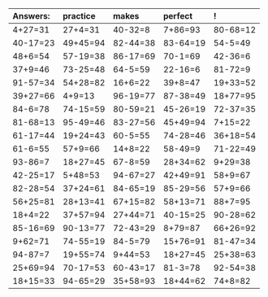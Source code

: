 | Answers: | practice | makes | perfect | ! |
| :--- | :--- | :--- | :--- | :--- |
| 4+27=31 | 27+4=31 | 40-32=8 | 7+86=93 | 80-68=12 | 
| 40-17=23 | 49+45=94 | 82-44=38 | 83-64=19 | 54-5=49 | 
| 48+6=54 | 57-19=38 | 86-17=69 | 70-1=69 | 42-36=6 | 
| 37+9=46 | 73-25=48 | 64-5=59 | 22-16=6 | 81-72=9 | 
| 91-57=34 | 54+28=82 | 16+6=22 | 39+8=47 | 19+33=52 | 
| 39+27=66 | 4+9=13 | 96-19=77 | 87-38=49 | 18+77=95 | 
| 84-6=78 | 74-15=59 | 80-59=21 | 45-26=19 | 72-37=35 | 
| 81-68=13 | 95-49=46 | 83-27=56 | 45+49=94 | 7+15=22 | 
| 61-17=44 | 19+24=43 | 60-5=55 | 74-28=46 | 36+18=54 | 
| 61-6=55 | 57+9=66 | 14+8=22 | 58-49=9 | 71-22=49 | 
| 93-86=7 | 18+27=45 | 67-8=59 | 28+34=62 | 9+29=38 | 
| 42-25=17 | 5+48=53 | 94-67=27 | 42+49=91 | 58+9=67 | 
| 82-28=54 | 37+24=61 | 84-65=19 | 85-29=56 | 57+9=66 | 
| 56+25=81 | 28+13=41 | 67+15=82 | 58+13=71 | 88+7=95 | 
| 18+4=22 | 37+57=94 | 27+44=71 | 40-15=25 | 90-28=62 | 
| 85-16=69 | 90-13=77 | 72-43=29 | 8+79=87 | 66+26=92 | 
| 9+62=71 | 74-55=19 | 84-5=79 | 15+76=91 | 81-47=34 | 
| 94-87=7 | 19+55=74 | 9+44=53 | 18+27=45 | 25+38=63 | 
| 25+69=94 | 70-17=53 | 60-43=17 | 81-3=78 | 92-54=38 | 
| 18+15=33 | 94-65=29 | 35+58=93 | 18+44=62 | 74+8=82 | 
